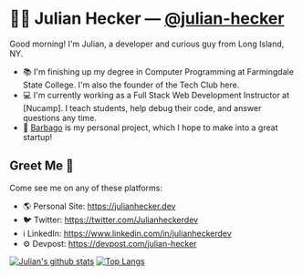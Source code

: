# 👨‍💻 Julian Hecker — [@julian-hecker](https://github.com/julian-hecker/)
Good morning! I'm Julian, a developer and curious guy from Long Island, NY. 

- 📚 I'm finishing up my degree in Computer Programming at Farmingdale State College. I'm also the founder of the Tech Club here.
- 💻 I'm currently working as a Full Stack Web Development Instructor at [Nucamp]. I teach students, help debug their code, and answer questions any time.
- 🚧 [Barbago](https://github.com/julian-hecker/barbago) is my personal project, which I hope to make into a great startup!



## Greet Me 👋
Come see me on any of these platforms:
- 🌎 Personal Site: https://julianhecker.dev
- 🐦 Twitter: https://twitter.com/Julianheckerdev
- ℹ️ LinkedIn: https://www.linkedin.com/in/julianheckerdev
- ⚙️ Devpost: https://devpost.com/julian-hecker

[![Julian's github stats](https://github-readme-stats.vercel.app/api?username=julian-hecker&theme=synthwave)](https://github.com/julian-hecker)
[![Top Langs](https://github-readme-stats.vercel.app/api/top-langs/?username=julian-hecker&layout=compact&theme=synthwave)](https://github.com/julian-hecker)
